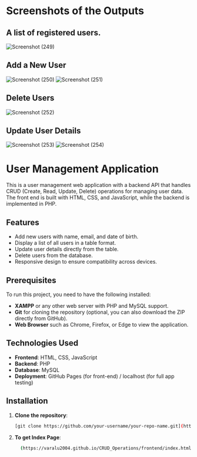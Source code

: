 # Screenshots of the Outputs
## A list of registered users.
![Screenshot (249)](https://github.com/user-attachments/assets/2646a627-f83f-4033-bddc-3e381beeef19)
## Add a New User
![Screenshot (250)](https://github.com/user-attachments/assets/4447ad0b-44b6-4bd4-ad61-1241e5d8f267)
![Screenshot (251)](https://github.com/user-attachments/assets/2457c47e-e0c7-4f7c-b956-d60ddf91b46f)
## Delete Users
![Screenshot (252)](https://github.com/user-attachments/assets/bf3d7161-904c-4184-8bd9-3b82db1302ce)
## Update User Details
![Screenshot (253)](https://github.com/user-attachments/assets/8308b082-83c2-441a-936b-42d87c1d4e3b)
![Screenshot (254)](https://github.com/user-attachments/assets/eeb6eae4-0d98-4261-94e3-3923219a0d76)





# User Management Application

This is a user management web application with a backend API that handles CRUD (Create, Read, Update, Delete) operations for managing user data. The front end is built with HTML, CSS, and JavaScript, while the backend is implemented in PHP.

## Features

- Add new users with name, email, and date of birth.
- Display a list of all users in a table format.
- Update user details directly from the table.
- Delete users from the database.
- Responsive design to ensure compatibility across devices.

## Prerequisites

To run this project, you need to have the following installed:

- **XAMPP** or any other web server with PHP and MySQL support.
- **Git** for cloning the repository (optional, you can also download the ZIP directly from GitHub).
- **Web Browser** such as Chrome, Firefox, or Edge to view the application.

## Technologies Used

- **Frontend**: HTML, CSS, JavaScript
- **Backend**: PHP
- **Database**: MySQL
- **Deployment**: GitHub Pages (for front-end) / localhost (for full app testing)


## Installation

1. **Clone the repository**:
   ```bash
   [git clone https://github.com/your-username/your-repo-name.git](https://github.com/varalu2004/CRUD-Operations)
2. **To get Index Page**:
   ```bash
     (https://varalu2004.github.io/CRUD_Operations/frontend/index.html)
